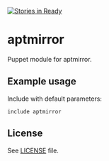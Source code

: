 [![Stories in Ready](https://badge.waffle.io/opentable/puppet-aptmirror.png?label=ready&title=Ready)](https://waffle.io/opentable/puppet-aptmirror)
# aptmirror

Puppet module for aptmirror.

## Example usage

Include with default parameters:
```
include aptmirror
```

## License

See [LICENSE](LICENSE) file.
